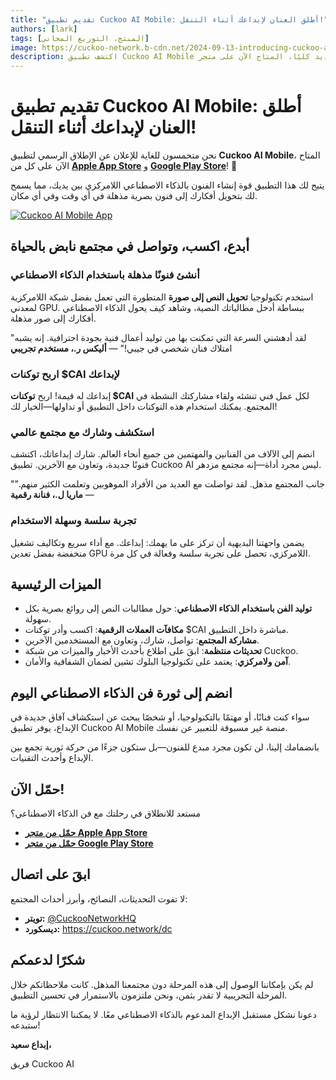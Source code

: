 ```yaml
---
title: "تقديم تطبيق Cuckoo AI Mobile: أطلق العنان لإبداعك أثناء التنقل!"
authors: [lark]
tags: [المنتج، التوزيع المجاني]
image: https://cuckoo-network.b-cdn.net/2024-09-13-introducing-cuckoo-ai-mobile-unleash-your-creativity-on-the-go.webp
description: اكتشف تطبيق Cuckoo AI Mobile الجديد كليًا، المتاح الآن على متجر Apple! أطلق العنان لإبداعك في أي مكان عن طريق توليد فنون مذهلة بالذكاء الاصطناعي من المطالبات النصية. اربح توكنات $CAI لإبداعاتك، وتواصل مع مجتمع حيوي من الفنانين، واستمتع بالأداء السريع واللامركزي. حمّل التطبيق الآن وانضم إلى مستقبل الإبداع المدعوم بالذكاء الاصطناعي!
---
```


# تقديم تطبيق Cuckoo AI Mobile: أطلق العنان لإبداعك أثناء التنقل!

نحن متحمسون للغاية للإعلان عن الإطلاق الرسمي لتطبيق **Cuckoo AI Mobile**، المتاح الآن على كل من **[Apple App Store](https://apps.apple.com/app/apple-store/id6670416935)** و **[Google Play Store](https://play.google.com/store/apps/details?id=network.cuckoo.android)**! 🎉

يتيح لك هذا التطبيق قوة إنشاء الفنون بالذكاء الاصطناعي اللامركزي بين يديك، مما يسمح لك بتحويل أفكارك إلى فنون بصرية مذهلة في أي وقت وفي أي مكان.

[![Cuckoo AI Mobile App](https://cuckoo-network.b-cdn.net/cuckoo-mobile-screenshots.webp)](https://onelink.to/38sr93)

## **أبدع، اكسب، وتواصل في مجتمع نابض بالحياة**

### **أنشئ فنونًا مذهلة باستخدام الذكاء الاصطناعي**

استخدم تكنولوجيا **تحويل النص إلى صورة** المتطورة التي تعمل بفضل شبكة اللامركزية لمعدني GPU. ببساطة أدخل مطالباتك النصية، وشاهد كيف يحول الذكاء الاصطناعي أفكارك إلى صور مذهلة.

"لقد أدهشني السرعة التي تمكنت بها من توليد أعمال فنية بجودة احترافية. إنه يشبه امتلاك فنان شخصي في جيبي!" — **أليكس ر.، مستخدم تجريبي**

### **اربح توكنات $CAI لإبداعك**

إبداعك له قيمة! اربح **توكنات $CAI** لكل عمل فني تنشئه ولقاء مشاركتك النشطة في المجتمع. يمكنك استخدام هذه التوكنات داخل التطبيق أو تداولها—الخيار لك!

### **استكشف وشارك مع مجتمع عالمي**

انضم إلى الآلاف من الفنانين والمهتمين من جميع أنحاء العالم. شارك إبداعاتك، اكتشف فنونًا جديدة، وتعاون مع الآخرين. تطبيق Cuckoo AI ليس مجرد أداة—إنه مجتمع مزدهر.

"جانب المجتمع مذهل. لقد تواصلت مع العديد من الأفراد الموهوبين وتعلمت الكثير منهم." — **ماريا ل.، فنانة رقمية**

### **تجربة سلسة وسهلة الاستخدام**

يضمن واجهتنا البديهية أن تركز على ما يهمك: إبداعك. مع أداء سريع وتكاليف تشغيل منخفضة بفضل تعدين GPU اللامركزي، تحصل على تجربة سلسة وفعالة في كل مرة.

## **الميزات الرئيسية**

- **توليد الفن باستخدام الذكاء الاصطناعي**: حول مطالبات النص إلى روائع بصرية بكل سهولة.
- **مكافآت العملات الرقمية**: اكسب وأدر توكنات $CAI مباشرة داخل التطبيق.
- **مشاركة المجتمع**: تواصل، شارك، وتعاون مع المستخدمين الآخرين.
- **تحديثات منتظمة**: ابقَ على اطلاع بأحدث الأخبار والميزات من شبكة Cuckoo.
- **آمن ولامركزي**: يعتمد على تكنولوجيا البلوك تشين لضمان الشفافية والأمان.

## **انضم إلى ثورة فن الذكاء الاصطناعي اليوم**

سواء كنت فنانًا، أو مهتمًا بالتكنولوجيا، أو شخصًا يبحث عن استكشاف آفاق جديدة في الإبداع، يوفر تطبيق Cuckoo AI Mobile منصة غير مسبوقة للتعبير عن نفسك.

بانضمامك إلينا، لن تكون مجرد مبدع للفنون—بل ستكون جزءًا من حركة ثورية تجمع بين الإبداع وأحدث التقنيات.

## **حمّل الآن!**

مستعد للانطلاق في رحلتك مع فن الذكاء الاصطناعي؟

- **[حمّل من متجر Apple App Store](https://apps.apple.com/app/apple-store/id6670416935)**
- **[حمّل من متجر Google Play Store](https://play.google.com/store/apps/details?id=network.cuckoo.android)**

## **ابقَ على اتصال**

لا تفوت التحديثات، النصائح، وأبرز أحداث المجتمع:

- **تويتر:** [@CuckooNetworkHQ](https://cuckoo.network/x)
- **ديسكورد:** https://cuckoo.network/dc

## **شكرًا لدعمكم**

لم يكن بإمكاننا الوصول إلى هذه المرحلة دون مجتمعنا المذهل. كانت ملاحظاتكم خلال المرحلة التجريبية لا تقدر بثمن، ونحن ملتزمون بالاستمرار في تحسين التطبيق.

دعونا نشكل مستقبل الإبداع المدعوم بالذكاء الاصطناعي معًا. لا يمكننا الانتظار لرؤية ما ستبدعه!

**إبداع سعيد،**

فريق Cuckoo AI
